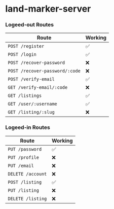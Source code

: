 # land-marker-server

### Logeed-out Routes

| Route                             | Working |
| --------------------------------- | ------- |
| `POST /register`                  | ✅      |
| `POST /login`                     | ✅      |
| `POST /recover-password`          | ❌      |
| `POST /recover-password/:code`    | ❌      |
| `POST /verify-email`              | ✅      |
| `GET /verify-email/:code`         | ❌      |
| `GET /listings`                   | ✅      |
| `GET /user/:username`             | ✅      |
| `GET /listing/:slug`              | ❌      |

### Logeed-in Routes

| Route                             | Working |
| --------------------------------- | ------- |
| `PUT /password`                   | ✅      |
| `PUT /profile`                    | ❌      |
| `PUT /email`                      | ❌      |
| `DELETE /account`                 | ❌      |
| `POST /listing`                   | ✅      |
| `PUT /listing`                    | ❌      |
| `DELETE /listing`                 | ❌      |
